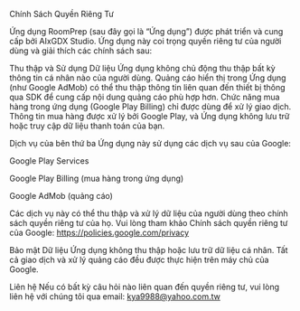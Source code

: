 Chính Sách Quyền Riêng Tư

Ứng dụng RoomPrep (sau đây gọi là “Ứng dụng”) được phát triển và cung cấp bởi AIxGDX Studio. Ứng dụng này coi trọng quyền riêng tư của người dùng và giải thích các chính sách sau:

Thu thập và Sử dụng Dữ liệu
Ứng dụng không chủ động thu thập bất kỳ thông tin cá nhân nào của người dùng.
Quảng cáo hiển thị trong Ứng dụng (như Google AdMob) có thể thu thập thông tin liên quan đến thiết bị thông qua SDK để cung cấp nội dung quảng cáo phù hợp hơn.
Chức năng mua hàng trong ứng dụng (Google Play Billing) chỉ được dùng để xử lý giao dịch. Thông tin mua hàng được xử lý bởi Google Play, và Ứng dụng không lưu trữ hoặc truy cập dữ liệu thanh toán của bạn.

Dịch vụ của bên thứ ba
Ứng dụng này sử dụng các dịch vụ sau của Google:

Google Play Services

Google Play Billing (mua hàng trong ứng dụng)

Google AdMob (quảng cáo)

Các dịch vụ này có thể thu thập và xử lý dữ liệu của người dùng theo chính sách quyền riêng tư của họ. Vui lòng tham khảo Chính sách quyền riêng tư của Google: https://policies.google.com/privacy

Bảo mật Dữ liệu
Ứng dụng không thu thập hoặc lưu trữ dữ liệu cá nhân. Tất cả giao dịch và xử lý quảng cáo đều được thực hiện trên máy chủ của Google.

Liên hệ
Nếu có bất kỳ câu hỏi nào liên quan đến quyền riêng tư, vui lòng liên hệ với chúng tôi qua email: kya9988@yahoo.com.tw
